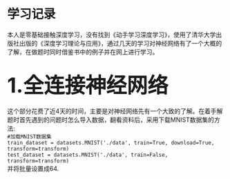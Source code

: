 # 学习记录
  本人是零基础接触深度学习，没有找到《动手学习深度学习》，使用了清华大学出版社出版的《深度学习理论与应用》，通过几天的学习对神经网络有了一个大概的了解，在做题时同时借鉴书中的例子并在网上进行学习。

## <font size="9">1.全连接神经网络</font>
  这个部分花费了近4天的时间，主要是对神经网络先有一个大致的了解。在着手解题时首先遇到的问题时怎么导入数据，翻看资料后，采用下载MNIST数据集的方法:  
 `#加载MNIST数据集  `  
`train_dataset = datasets.MNIST('./data', train=True, download=True, transform=transform)`  
`test_dataset = datasets.MNIST('./data', train=False, transform=transform)`  
 并将批量设置成64.
